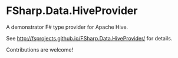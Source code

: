 FSharp.Data.HiveProvider
=======

A demonstrator F# type provider for Apache Hive.

See http://fsprojects.github.io/FSharp.Data.HiveProvider/ for details.

Contributions are welcome!
